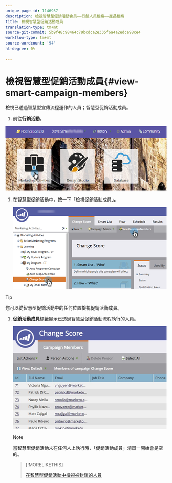 ```yaml
---
unique-page-id: 1146937
description: 檢視智慧型促銷活動會員——行銷人員檔案——產品檔案
title: 檢視智慧型促銷活動成員
translation-type: tm+mt
source-git-commit: 5b9f48c98464c79bcdca2e335f6a4a2edce98ce4
workflow-type: tm+mt
source-wordcount: '94'
ht-degree: 0%

---
```



# 檢視智慧型促銷活動成員{#view-smart-campaign-members}

檢視已透過智慧型宣傳流程運作的人員；智慧型促銷活動成員。

1. 前往&#x200B;**行銷活動**。

![](assets/login-marketing-activities.png)

1. 在智慧型促銷活動中，按一下「檢視促銷活動成員&#x200B;**」。**

   ![](assets/changescore-hands.png)

>[!TIP]
>
>您可以從智慧型促銷活動中的任何位置檢視促銷活動成員。

1. **促銷活動成員**&#x200B;標籤顯示已透過智慧型促銷活動流程執行的人員。

   ![](assets/smartcampaignheader-complete.jpg)

   >[!NOTE]
   >
   >當智慧型促銷活動未在任何人上執行時，「促銷活動成員」清單一開始會是空的。

   >[!MORELIKETHIS]
   >
   >[在智慧型促銷活動中檢視被封鎖的人員](/help/marketo/product-docs/core-marketo-concepts/smart-campaigns/smart-campaign-data/view-blocked-people-in-a-smart-campaign.md)
